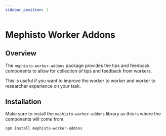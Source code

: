 ```yaml
---
sidebar_position: 1
---
```


# Mephisto Worker Addons

## Overview
The `mephisto-worker-addons` package provides the tips and feedback components to allow for collection of tips and feedback from workers.

This is useful if you want to improve the worker to worker and worker to researcher experience on your task.

## Installation
Make sure to install the `mephisto-worker-addons` library as this is where the components will come from.
```bash
npm install mephisto-worker-addons
```